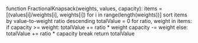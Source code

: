 function FractionalKnapsack(weights, values, capacity):
    items = [(values[i]/weights[i], weights[i]) for i in range(length(weights))]
    sort items by value-to-weight ratio descending
    totalValue = 0
    for ratio, weight in items:
        if capacity >= weight:
            totalValue += ratio * weight
            capacity -= weight
        else:
            totalValue += ratio * capacity
            break
    return totalValue